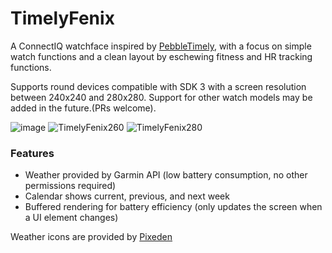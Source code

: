 # TimelyFenix
A ConnectIQ watchface inspired by [PebbleTimely](https://github.com/cynorg/PebbleTimely), with a focus on simple watch functions and a clean layout by eschewing fitness and HR tracking functions.

Supports round devices compatible with SDK 3 with a screen resolution between 240x240 and 280x280. Support for other watch models may be added in the future.(PRs welcome).

![image](https://user-images.githubusercontent.com/3628457/187063786-3e9e84ea-3e67-4030-a87d-24aadea6c370.png)
![TimelyFenix260](https://user-images.githubusercontent.com/3628457/208164851-7a946aa4-1511-4ad7-bcee-c9b38407e5c6.png)
![TimelyFenix280](https://user-images.githubusercontent.com/3628457/208164864-98cafac3-3721-493a-9ecb-9a425b13b47a.png)


### Features
- Weather provided by Garmin API (low battery consumption, no other permissions required)
- Calendar shows current, previous, and next week
- Buffered rendering for battery efficiency (only updates the screen when a UI element changes)

Weather icons are provided by [Pixeden](https://www.pixeden.com/icon-fonts/the-icons-font-set-weather)
